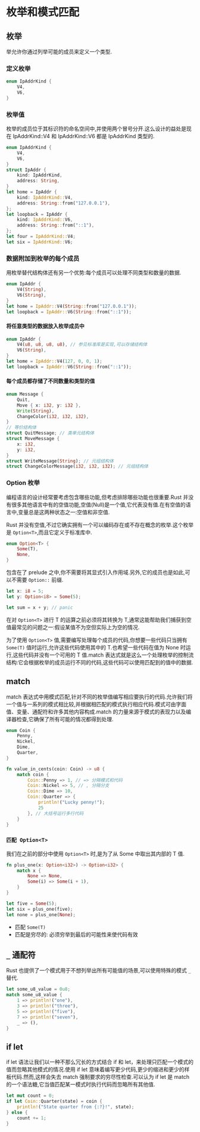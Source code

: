# 枚举和模式匹配

## 枚举

举允许你通过列举可能的成员来定义一个类型.

### 定义枚举

```rust
enum IpAddrKind {
    V4,
    V6,
}
```

### 枚举值

枚举的成员位于其标识符的命名空间中,并使用两个冒号分开.这么设计的益处是现在 IpAddrKind::V4 和 IpAddrKind::V6 都是 IpAddrKind 类型的.

```rust
enum IpAddrKind {
    V4,
    V6,
}
struct IpAddr {
    kind: IpAddrKind,
    address: String,
}
let home = IpAddr {
    kind: IpAddrKind::V4,
    address: String::from("127.0.0.1"),
};
let loopback = IpAddr {
    kind: IpAddrKind::V6,
    address: String::from("::1"),
};
let four = IpAddrKind::V4;
let six = IpAddrKind::V6;
```

### 数据附加到枚举的每个成员

用枚举替代结构体还有另一个优势:每个成员可以处理不同类型和数量的数据.

```rust
enum IpAddr {
    V4(String),
    V6(String),
}
let home = IpAddr::V4(String::from("127.0.0.1"));
let loopback = IpAddr::V6(String::from("::1"));
```

#### 将任意类型的数据放入枚举成员中

```rust
enum IpAddr {
    V4(u8, u8, u8, u8), // 参见标准库是实现,可以存储结构体
    V6(String),
}
let home = IpAddr::V4(127, 0, 0, 1);
let loopback = IpAddr::V6(String::from("::1"));
```

#### 每个成员都存储了不同数量和类型的值

```rust
enum Message {
    Quit,
    Move { x: i32, y: i32 },
    Write(String),
    ChangeColor(i32, i32, i32),
}
// 等价结构体
struct QuitMessage; // 类单元结构体
struct MoveMessage {
    x: i32,
    y: i32,
}
struct WriteMessage(String); // 元组结构体
struct ChangeColorMessage(i32, i32, i32); // 元组结构体
```

### Option 枚举

编程语言的设计经常要考虑包含哪些功能,但考虑排除哪些功能也很重要.Rust 并没有很多其他语言中有的空值功能,空值(Null)是一个值,它代表没有值.在有空值的语言中,变量总是这两种状态之一:空值和非空值.

Rust 并没有空值,不过它确实拥有一个可以编码存在或不存在概念的枚举.这个枚举是 `Option<T>`,而且它定义于标准库中.

```rust
enum Option<T> {
    Some(T),
    None,
}
```

包含在了 prelude 之中,你不需要将其显式引入作用域.另外,它的成员也是如此,可以不需要 `Option::` 前缀.

```rust
let x: i8 = 5;
let y: Option<i8> = Some(5);

let sum = x + y; // panic
```

在对 `Option<T>` 进行 T 的运算之前必须将其转换为 T,通常这能帮助我们捕获到空值最常见的问题之一:假设某值不为空但实际上为空的情况.

为了使用 `Option<T>` 值,需要编写处理每个成员的代码,你想要一些代码只当拥有 `Some(T)` 值时运行,允许这些代码使用其中的 T.也希望一些代码在值为 None 时运行,这些代码并没有一个可用的 T 值.match 表达式就是这么一个处理枚举的控制流结构:它会根据枚举的成员运行不同的代码,这些代码可以使用匹配到的值中的数据.

## match

match 表达式中用模式匹配,针对不同的枚举值编写相应要执行的代码.允许我们将一个值与一系列的模式相比较,并根据相匹配的模式执行相应代码.模式可由字面值、变量、通配符和许多其他内容构成.match 的力量来源于模式的表现力以及编译器检查,它确保了所有可能的情况都得到处理.

```rust
enum Coin {
    Penny,
    Nickel,
    Dime,
    Quarter,
}

fn value_in_cents(coin: Coin) -> u8 {
    match coin {
        Coin::Penny => 1, // => 分隔模式和代码
        Coin::Nickel => 5, // , 分隔分支
        Coin::Dime => 10,
        Coin::Quarter => {
            println!("Lucky penny!");
            25
        }, // 大括号运行多行代码
    }
}
```

### `匹配 Option<T>`

我们在之前的部分中使用 `Option<T>` 时,是为了从 Some 中取出其内部的 T 值.

```rust
fn plus_one(x: Option<i32>) -> Option<i32> {
    match x {
        None => None,
        Some(i) => Some(i + 1),
    }
}

let five = Some(5);
let six = plus_one(five);
let none = plus_one(None);
```

- 匹配 `Some(T)`
- 匹配是穷尽的: 必须穷举到最后的可能性来使代码有效

## `_` 通配符

Rust 也提供了一个模式用于不想列举出所有可能值的场景,可以使用特殊的模式 `_` 替代.

```rust
let some_u8_value = 0u8;
match some_u8_value {
    1 => println!("one"),
    3 => println!("three"),
    5 => println!("five"),
    7 => println!("seven"),
    _ => (),
}
```

## if let

if let 语法让我们以一种不那么冗长的方式结合 if 和 let，来处理只匹配一个模式的值而忽略其他模式的情况.使用 if let 意味着编写更少代码,更少的缩进和更少的样板代码.然而,这样会失去 match 强制要求的穷尽性检查.可以认为 if let 是 match 的一个语法糖,它当值匹配某一模式时执行代码而忽略所有其他值.

```rust
let mut count = 0;
if let Coin::Quarter(state) = coin {
    println!("State quarter from {:?}!", state);
} else {
    count += 1;
}
```
